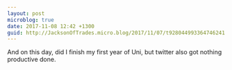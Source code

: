 ```yaml
---
layout: post
microblog: true
date: 2017-11-08 12:42 +1300
guid: http://JacksonOfTrades.micro.blog/2017/11/07/t928044993364746241.html
---
```

And on this day, did I finish my first year of Uni, but twitter also got nothing productive done.
